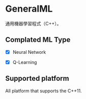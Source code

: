 GeneralML
===

通用機器學習程式（C++）。


Complated ML Type
---
- [x] Neural Network
- [x] Q-Learning


Supported platform
---
All platform that supports the C++11.
